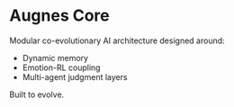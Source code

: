 # Augnes Core

Modular co-evolutionary AI architecture designed around:
- Dynamic memory
- Emotion-RL coupling
- Multi-agent judgment layers

Built to evolve.
